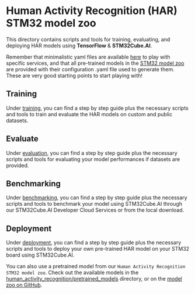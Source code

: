 # Human Activity Recognition (HAR) STM32 model zoo

This directory contains scripts and tools for training, evaluating, and deploying HAR models using **TensorFlow** & **STM32Cube.AI**.

Remember that minimalistic yaml files are available [here](../src/config_file_examples/) to play with specific services, and that all pre-trained models in the [STM32 model zoo](https://github.com/STMicroelectronics/stm32ai-modelzoo/) are provided with their configuration .yaml file used to generate them. These are very good starting points to start playing with!

## Training
Under [training](./README_TRAINING.md), you can find a step by step guide plus the necessary scripts and tools to train and evaluate the HAR models on custom and public datasets.

## Evaluate
Under [evaluation](./README_EVALUATION.md), you can find a step by step guide plus the necessary scripts and tools for evaluating your model performances if datasets are provided.

## Benchmarking
Under [benchmarking](./README_BENCHMARKING.md), you can find a step by step guide plus the necessary scripts and tools to benchmark your model using STM32Cube.AI through our STM32Cube.AI Developer Cloud Services or from the local download.


## Deployment
Under [deployment](./README_DEPLOYMENT.md), you can find a step by step guide plus the necessary scripts and tools to deploy your own pre-trained HAR model on your STM32 board using STM32Cube.AI.

You can also use a pretrained model from our `Human Activity Recognition STM32 model zoo`. Check out the available models in the [human_activity_recognition/pretrained_models](./README_MODELS.md) directory, or on the [model zoo on GitHub](https://github.com/STMicroelectronics/stm32ai-modelzoo/tree/master/human_activity_recognition/).

